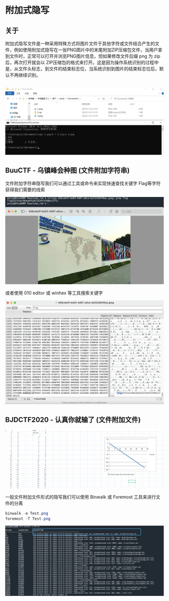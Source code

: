 # 附加式隐写

##  关于

 附加式隐写文件是一种采用特殊方式将图片文件于其他字符或文件结合产生的文件，例如使用附加式隐写在一张PNG图片中的末尾附加ZIP压缩包文件，当用户拿到文件时，正常可以打开并浏览PNG图片信息，但如果修改文件后缀 png 为 zip 后，再次打开就会以 ZIP压缩包的格式来打开。这是因为操作系统识别的过程中是，从文件头标志，到文件的结束标志位，当系统识别到图片的结束标志位后，默认不再继续识别。



## 


![img](../../../.vuepress/public/img/1667662836222-d23aaa6d-4d0c-4511-87e2-6a2c0ff42092.png)



## BuuCTF - 乌镇峰会种图 (文件附加字符串)

文件附加字符串隐写我们可以通过工具或命令来实现快速查找关键字 Flag等字符获得我们需要的线索

![img](../../../.vuepress/public/img/1667793230122-05ffc62a-ab21-4b31-b7ea-e660b721f567.png)

或者使用 010 editor 或 winhex 等工具搜索关键字

![img](../../../.vuepress/public/img/1667793363088-94b26fc8-2fa4-4daa-b05f-b472d8201307.png)



## BJDCTF2020 - 认真你就输了 (文件附加文件)

![img](../../../.vuepress/public/img/1667875100831-cceba88d-1b68-4bfd-9501-5f7c2d20a41e.png)

一般文件附加文件形式的隐写我们可以使用 Binwalk 或 Foremost 工具来进行文件的分离

```java
binwalk -e Test.png
foremost -T Test.png
```

![img](../../../.vuepress/public/img/1667875211709-e62d3a15-cd0a-4413-8877-0d6651a7fc3f.png)